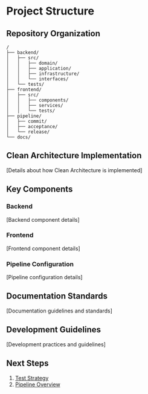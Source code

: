 # Project Structure

## Repository Organization

```
/
├── backend/
│   ├── src/
│   │   ├── domain/
│   │   ├── application/
│   │   ├── infrastructure/
│   │   └── interfaces/
│   └── tests/
├── frontend/
│   ├── src/
│   │   ├── components/
│   │   ├── services/
│   │   └── tests/
├── pipeline/
│   ├── commit/
│   ├── acceptance/
│   └── release/
└── docs/
```

## Clean Architecture Implementation

[Details about how Clean Architecture is implemented]

## Key Components

### Backend

[Backend component details]

### Frontend

[Frontend component details]

### Pipeline Configuration

[Pipeline configuration details]

## Documentation Standards

[Documentation guidelines and standards]

## Development Guidelines

[Development practices and guidelines]

## Next Steps

1. [Test Strategy](./test-strategy.md)
2. [Pipeline Overview](../pipeline/overview.md)
